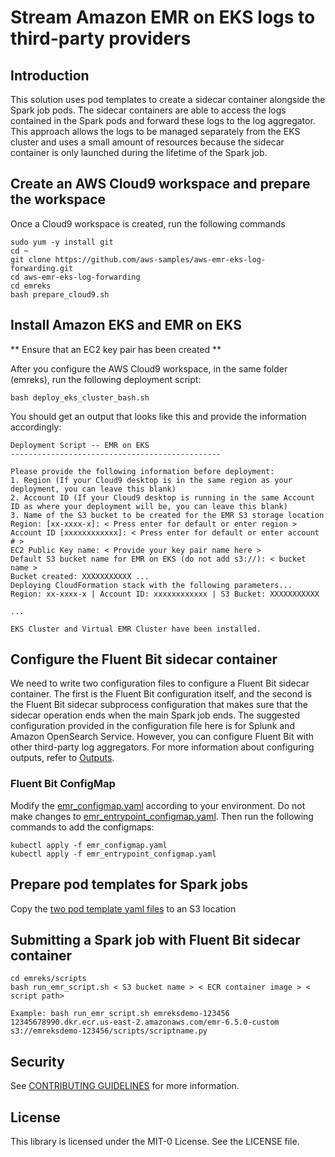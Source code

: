 # Stream Amazon EMR on EKS logs to third-party providers 

## Introduction
This solution uses pod templates to create a sidecar container alongside the Spark job pods. The sidecar containers are able to access the logs contained in the Spark pods and forward these logs to the log aggregator. This approach allows the logs to be managed separately from the EKS cluster and uses a small amount of resources because the sidecar container is only launched during the lifetime of the Spark job.

## Create an AWS Cloud9 workspace and prepare the workspace

Once a Cloud9 workspace is created, run the following commands

```
sudo yum -y install git
cd ~ 
git clone https://github.com/aws-samples/aws-emr-eks-log-forwarding.git
cd aws-emr-eks-log-forwarding
cd emreks
bash prepare_cloud9.sh
```

## Install Amazon EKS and EMR on EKS

** Ensure that an EC2 key pair has been created **

After you configure the AWS Cloud9 workspace, in the same folder (emreks), run the following deployment script:

```
bash deploy_eks_cluster_bash.sh
```
You should get an output that looks like this and provide the information accordingly:
```
Deployment Script -- EMR on EKS
-----------------------------------------------

Please provide the following information before deployment:
1. Region (If your Cloud9 desktop is in the same region as your deployment, you can leave this blank)
2. Account ID (If your Cloud9 desktop is running in the same Account ID as where your deployment will be, you can leave this blank)
3. Name of the S3 bucket to be created for the EMR S3 storage location
Region: [xx-xxxx-x]: < Press enter for default or enter region > 
Account ID [xxxxxxxxxxxx]: < Press enter for default or enter account # > 
EC2 Public Key name: < Provide your key pair name here >
Default S3 bucket name for EMR on EKS (do not add s3://): < bucket name >
Bucket created: XXXXXXXXXXX ...
Deploying CloudFormation stack with the following parameters...
Region: xx-xxxx-x | Account ID: xxxxxxxxxxxx | S3 Bucket: XXXXXXXXXXX

...

EKS Cluster and Virtual EMR Cluster have been installed.
```

## Configure the Fluent Bit sidecar container
We need to write two configuration files to configure a Fluent Bit sidecar container. The first is the Fluent Bit configuration itself, and the second is the Fluent Bit sidecar subprocess configuration that makes sure that the sidecar operation ends when the main Spark job ends. The suggested configuration provided in the configuration file here is for Splunk and Amazon OpenSearch Service. However, you can configure Fluent Bit with other third-party log aggregators. For more information about configuring outputs, refer to [Outputs](https://docs.fluentbit.io/manual/pipeline/outputs).

### Fluent Bit ConfigMap

Modify the [emr_configmap.yaml](https://github.com/aws-samples/aws-emr-eks-log-forwarding/blob/main/kube/configmaps/emr_configmap.yaml) according to your environment. Do not make changes to [emr_entrypoint_configmap.yaml](https://github.com/aws-samples/aws-emr-eks-log-forwarding/blob/main/kube/configmaps/emr_entrypoint_configmap.yaml). Then run the following commands to add the configmaps:

```
kubectl apply -f emr_configmap.yaml
kubectl apply -f emr_entrypoint_configmap.yaml
```

## Prepare pod templates for Spark jobs
Copy the [two pod template yaml files](https://github.com/aws-samples/aws-emr-eks-log-forwarding/tree/main/kube/podtemplates) to an S3 location

## Submitting a Spark job with Fluent Bit sidecar container

```
cd emreks/scripts
bash run_emr_script.sh < S3 bucket name > < ECR container image > < script path>

Example: bash run_emr_script.sh emreksdemo-123456 12345678990.dkr.ecr.us-east-2.amazonaws.com/emr-6.5.0-custom s3://emreksdemo-123456/scripts/scriptname.py
```

## Security

See [CONTRIBUTING GUIDELINES](CONTRIBUTING.md#security-issue-notifications) for more information.

## License

This library is licensed under the MIT-0 License. See the LICENSE file.

